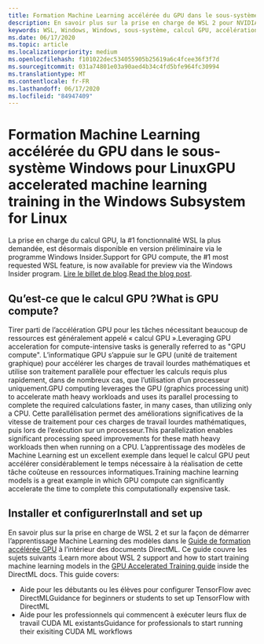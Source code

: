 ```yaml
---
title: Formation Machine Learning accélérée du GPU dans le sous-système Windows pour Linux
description: En savoir plus sur la prise en charge de WSL 2 pour NVIDIA CUDA, DirectML, Tensorflow et PyTorch.
keywords: WSL, Windows, Windows, sous-système, calcul GPU, accélération GPU, NVIDIA, CUDA, DirectML, Tensorflow, PyTorch, NVIDIA CUDA Preview, pilote GPU, NVIDIA Container Toolkit, amarrage
ms.date: 06/17/2020
ms.topic: article
ms.localizationpriority: medium
ms.openlocfilehash: f101022dec534055905b25619a6c4fcee36f3f7d
ms.sourcegitcommit: 031a74801e03a90aed4b34c4fd5bfe964fc30994
ms.translationtype: MT
ms.contentlocale: fr-FR
ms.lasthandoff: 06/17/2020
ms.locfileid: "84947409"
---
```

# <a name="gpu-accelerated-machine-learning-training-in-the-windows-subsystem-for-linux"></a><span data-ttu-id="a4ea1-104">Formation Machine Learning accélérée du GPU dans le sous-système Windows pour Linux</span><span class="sxs-lookup"><span data-stu-id="a4ea1-104">GPU accelerated machine learning training in the Windows Subsystem for Linux</span></span>

<span data-ttu-id="a4ea1-105">La prise en charge du calcul GPU, la #1 fonctionnalité WSL la plus demandée, est désormais disponible en version préliminaire via le programme Windows Insider.</span><span class="sxs-lookup"><span data-stu-id="a4ea1-105">Support for GPU compute, the #1 most requested WSL feature, is now available for preview via the Windows Insider program.</span></span> <span data-ttu-id="a4ea1-106">[Lire le billet de blog](https://blogs.windows.com/windowsdeveloper/?p=55781).</span><span class="sxs-lookup"><span data-stu-id="a4ea1-106">[Read the blog post](https://blogs.windows.com/windowsdeveloper/?p=55781).</span></span>

## <a name="what-is-gpu-compute"></a><span data-ttu-id="a4ea1-107">Qu’est-ce que le calcul GPU ?</span><span class="sxs-lookup"><span data-stu-id="a4ea1-107">What is GPU compute?</span></span>

<span data-ttu-id="a4ea1-108">Tirer parti de l’accélération GPU pour les tâches nécessitant beaucoup de ressources est généralement appelé « calcul GPU ».</span><span class="sxs-lookup"><span data-stu-id="a4ea1-108">Leveraging GPU acceleration for compute-intensive tasks is generally referred  to as "GPU compute".</span></span> <span data-ttu-id="a4ea1-109">L’informatique GPU s’appuie sur le GPU (unité de traitement graphique) pour accélérer les charges de travail lourdes mathématiques et utilise son traitement parallèle pour effectuer les calculs requis plus rapidement, dans de nombreux cas, que l’utilisation d’un processeur uniquement.</span><span class="sxs-lookup"><span data-stu-id="a4ea1-109">GPU computing leverages the GPU (graphics processing unit) to accelerate math heavy workloads and uses its parallel processing to complete the required calculations faster, in many cases, than utilizing only a CPU.</span></span> <span data-ttu-id="a4ea1-110">Cette parallélisation permet des améliorations significatives de la vitesse de traitement pour ces charges de travail lourdes mathématiques, puis lors de l’exécution sur un processeur.</span><span class="sxs-lookup"><span data-stu-id="a4ea1-110">This parallelization enables significant processing speed improvements for these math heavy workloads then when running on a CPU.</span></span> <span data-ttu-id="a4ea1-111">L’apprentissage des modèles de Machine Learning est un excellent exemple dans lequel le calcul GPU peut accélérer considérablement le temps nécessaire à la réalisation de cette tâche coûteuse en ressources informatiques.</span><span class="sxs-lookup"><span data-stu-id="a4ea1-111">Training machine learning models is a great example in which GPU compute can significantly accelerate the time to complete this computationally expensive task.</span></span>

## <a name="install-and-set-up"></a><span data-ttu-id="a4ea1-112">Installer et configurer</span><span class="sxs-lookup"><span data-stu-id="a4ea1-112">Install and set up</span></span>

<span data-ttu-id="a4ea1-113">En savoir plus sur la prise en charge de WSL 2 et sur la façon de démarrer l’apprentissage Machine Learning des modèles dans le [Guide de formation accélérée GPU](https://docs.microsoft.com/windows/win32/direct3d12/gpu-accelerated-training) à l’intérieur des documents DirectML. Ce guide couvre les sujets suivants :</span><span class="sxs-lookup"><span data-stu-id="a4ea1-113">Learn more about WSL 2 support and how to start training machine learning models in the [GPU Accelerated Training guide](https://docs.microsoft.com/windows/win32/direct3d12/gpu-accelerated-training) inside the DirectML docs. This guide covers:</span></span>

* <span data-ttu-id="a4ea1-114">Aide pour les débutants ou les élèves pour configurer TensorFlow avec DirectML</span><span class="sxs-lookup"><span data-stu-id="a4ea1-114">Guidance for beginners or students to set up TensorFlow with DirectML</span></span>
* <span data-ttu-id="a4ea1-115">Aide pour les professionnels qui commencent à exécuter leurs flux de travail CUDA ML existants</span><span class="sxs-lookup"><span data-stu-id="a4ea1-115">Guidance for professionals to start running their exisiting CUDA ML workflows</span></span>
